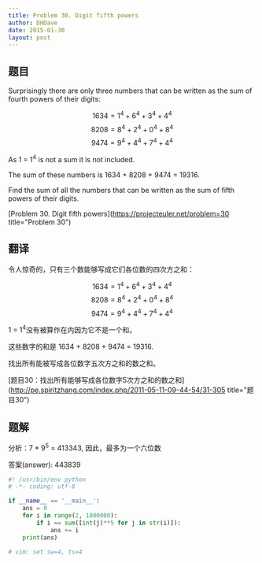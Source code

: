 ```yaml
---
title: Problem 30. Digit fifth powers
author: DHDave
date: 2015-01-30
layout: post
---
```


## 题目

Surprisingly there are only three numbers that can be written as the sum of fourth powers of their digits:

$$ 1634 = 1^4 + 6^4 + 3^4 + 4^4 $$
$$ 8208 = 8^4 + 2^4 + 0^4 + 8^4 $$
$$ 9474 = 9^4 + 4^4 + 7^4 + 4^4 $$

As 1 = 1<sup>4</sup> is not a sum it is not included.
<!--more-->
The sum of these numbers is 1634 + 8208 + 9474 = 19316.

Find the sum of all the numbers that can be written as the sum of fifth powers of their digits.

[Problem 30. Digit fifth powers](https://projecteuler.net/problem=30 title="Problem 30")

## 翻译

令人惊奇的，只有三个数能够写成它们各位数的四次方之和：

$$ 1634 = 1^4 + 6^4 + 3^4 + 4^4 $$
$$ 8208 = 8^4 + 2^4 + 0^4 + 8^4 $$
$$ 9474 = 9^4 + 4^4 + 7^4 + 4^4 $$

1 = 1<sup>4</sup>没有被算作在内因为它不是一个和。

这些数字的和是 1634 + 8208 + 9474 = 19316.

找出所有能被写成各位数字五次方之和的数之和。

[题目30：找出所有能够写成各位数字5次方之和的数之和](http://pe.spiritzhang.com/index.php/2011-05-11-09-44-54/31-305 title="题目30")

## 题解

分析：7 * 9<sup>5</sup> = 413343, 因此，最多为一个六位数

答案(answer): 443839

```python
#! /usr/bin/env python
# -*- coding: utf-8

if __name__ == '__main__':
    ans = 0
    for i in range(2, 1000000):
        if i == sum([int(j)**5 for j in str(i)]):
            ans += i
    print(ans)

# vim: set sw=4, ts=4
```
